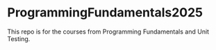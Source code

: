 # ProgrammingFundamentals2025
This repo is for the courses from Programming Fundamentals and Unit Testing.
